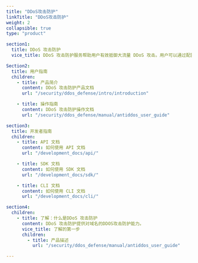 ```yaml
---
title: "DDoS攻击防护"
linkTitle: "DDoS攻击防护"
weight: 2
collapsible: true
type: "product"

section1:
  title: DDoS 攻击防护
  vice_title: DDoS 攻击防护服务帮助用户有效抵御大流量 DDoS 攻击。用户可以通过配置 DDoS 攻击防护服务，将攻击流量引流到防护服务器，确保源站的稳定可靠。

Section2:
  title: 用户指南
  children:
    - title: 产品简介
      content: DDoS 攻击防护产品文档
      url: "/security/ddos_defense/intro/introduction"

    - title: 操作指南
      content: DDoS 攻击防护操作文档
      url: "/security/ddos_defense/manual/antiddos_user_guide"

section3:
  title: 开发者指南
  children:
    - title: API 文档
      content: 如何使用 API 文档
      url: "/development_docs/api/"

    - title: SDK 文档
      content: 如何使用 SDK 文档
      url: "/development_docs/sdk/"

    - title: CLI 文档
      content: 如何使用 CLI 文档
      url: "/development_docs/cli/"

section4:
  children:
    - title: 了解：什么是DDoS 攻击防护
      content: DDoS 攻击防护提供对域名的DDOS攻击防护能力。
      vice_title: 了解的第一步
      children:
        - title: 产品描述
          url: "/security/ddos_defense/manual/antiddos_user_guide"

---
```


